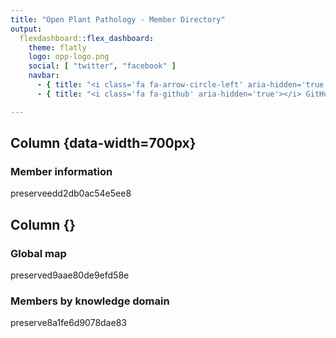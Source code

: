 ```yaml
---
title: "Open Plant Pathology - Member Directory"
output:
  flexdashboard::flex_dashboard:
    theme: flatly
    logo: opp-logo.png
    social: [ "twitter", "facebook" ]
    navbar:
      - { title: "<i class='fa fa-arrow-circle-left' aria-hidden='true'></i> Hompeage", href: "https://www.openplantpathology.org/", align: right }
      - { title: "<i class='fa fa-github' aria-hidden='true'></i> GitHub", href: "https://github.com/openplantpathology/OpenPlantPathology/tree/master/public/directory", align: right }

---
```


<link rel="stylesheet" href="fontawesome.min.css">







 
Column {data-width=700px}
----------------------------------

### <i class="fa fa-table" aria-hidden="true"></i> Member information

<div class="knitr-options" data-fig-width="576" data-fig-height="460"></div>
preserveedd2db0ac54e5ee8



Column {}
----------------------------------

###  <i class="fa fa-map" aria-hidden="true"></i> Global map


<div class="knitr-options" data-fig-width="576" data-fig-height="460"></div>
preserved9aae80de9efd58e


### <i class="fa fa-bar-chart" aria-hidden="true"></i> Members by knowledge domain


<div class="knitr-options" data-fig-width="576" data-fig-height="460"></div>
preserve8a1fe6d9078dae83
